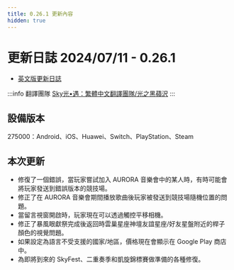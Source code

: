 ```yaml
---
title: 0.26.1 更新內容
hidden: true
---
```

# 更新日誌 2024/07/11 - 0.26.1

- [英文版更新日誌](https://thatgamecompany.helpshift.com/hc/zh-hant/17-sky-children-of-the-light/faq/1335-hotfix---july-11-2024---0-26-1-275000-android-huawei-ios-playstation-steam-switch/)

:::info 翻譯團隊
[Sky光•遇：繁體中文翻譯團隊/光之黑蘋沢](https://www.facebook.com/thatskygametw)
:::

## 設備版本

<div class="note note-success">
275000：Android、iOS、Huawei、Switch、PlayStation、Steam
</div>

## 本次更新

- 修復了一個錯誤，當玩家嘗試加入 AURORA 音樂會中的某人時，有時可能會將玩家發送到錯誤版本的競技場。
- 修正了在 AURORA 音樂會期間播放歌曲後玩家被發送到競技場隨機位置的問題。
- 當留言視窗開啟時，玩家現在可以透過觸控平移相機。
- 修正了暴風眼獻祭完成後返回時雲巢星座神壇友誼星座/好友星盤附近的桿子顏色的視覺問題。
- 如果設定為語言不受支援的國家/地區，價格現在會顯示在 Google Play 商店中。
- 為即將到來的 SkyFest、二重奏季和凱旋錦標賽做準備的各種修復。
